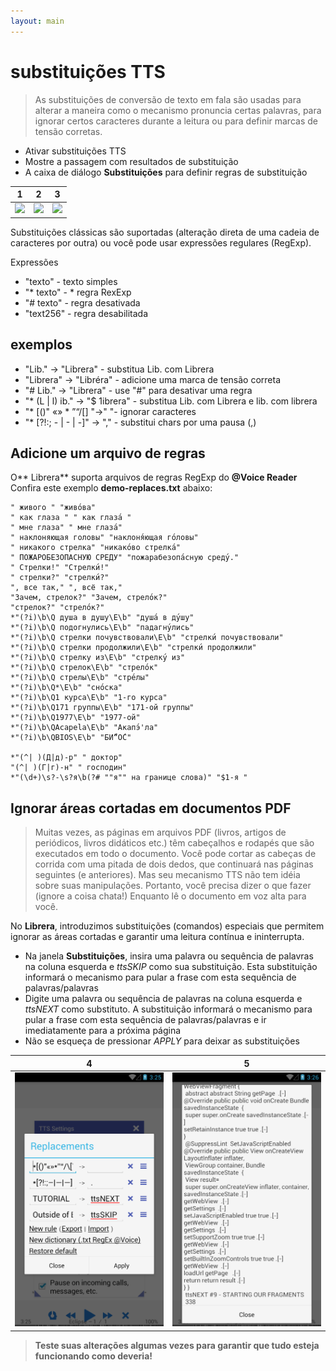 ```yaml
---
layout: main
---
```


# substituições TTS

> As substituições de conversão de texto em fala são usadas para alterar a maneira como o mecanismo pronuncia certas palavras, para ignorar certos caracteres durante a leitura ou para definir marcas de tensão corretas.

* Ativar substituições TTS
* Mostre a passagem com resultados de substituição
* A caixa de diálogo **Substituições** para definir regras de substituição

|1|2|3|
|-|-|-|
|![](1.png)|![](2.png)|![](3.png)|

Substituições clássicas são suportadas (alteração direta de uma cadeia de caracteres por outra) ou você pode usar expressões regulares (RegExp).

Expressões

* &quot;texto&quot; - texto simples
* &quot;* texto&quot; - * regra RexExp
* &quot;# texto&quot; - regra desativada
* &quot;text256&quot; - regra desabilitada

## exemplos

* &quot;Lib.&quot; -&gt; &quot;Librera&quot; - substitua Lib. com Librera
* &quot;Librera&quot; -&gt; &quot;Libréra&quot; - adicione uma marca de tensão correta
* &quot;# Lib.&quot; -&gt; &quot;Librera&quot; - use &quot;#&quot; para desativar uma regra
* &quot;* (L | l) ib.&quot; -&gt; &quot;$ 1ibrera&quot; - substitua Lib. com Librera e lib. com librera
* &quot;* [()&quot; «» * ”“/[] &quot;-&gt;&quot; &quot;- ignorar caracteres
* &quot;* [?!:; - | - | -]&quot; -&gt; &quot;,&quot; - substitui chars por uma pausa (,)

## Adicione um arquivo de regras

O** Librera** suporta arquivos de regras RegExp do **@Voice Reader**
Confira este exemplo **demo-replaces.txt** abaixo:

```
" живого " "живо́ва"
" как глаза " " как глаза́ "
" мне глаза" " мне глаза́"
" наклоняющая головы" "наклоня́ющая го́ловы"
" никакого стрелка" "никако́во стрелка́"
" ПОЖАРОБЕЗОПАСНУЮ СРЕДУ" "пожарабезопа́сную среду́."
" Стрелки!" "Стрелки́!"
" стрелки?" "стрелки́?"
", все так," ", всё так,"
"Зачем, стрелок?" "Зачем, стрело́к?"
"стрелок?" "стрело́к?"
*"(?i)\b\Q душа в душу\E\b" "душа́ в ду́шу"
*"(?i)\b\Q подогнулись\E\b" "падагну́лись"
*"(?i)\b\Q стрелки почувствовали\E\b" "стрелки́ почувствовали"
*"(?i)\b\Q стрелки продолжили\E\b" "стрелки́ продолжили"
*"(?i)\b\Q стрелку из\E\b" "стрелку́ из"
*"(?i)\b\Q стрелок\E\b" "стрело́к"
*"(?i)\b\Q стрелы\E\b" "стре́лы"
*"(?i)\b\Q*\E\b" "сно́ска"
*"(?i)\b\Q1 курса\E\b" "1-го курса"
*"(?i)\b\Q171 группы\E\b" "171-ой группы"
*"(?i)\b\Q1977\E\b" "1977-ой"
*"(?i)\b\QAcapela\E\b" "Акапэ́'ла"
*"(?i)\b\QBIOS\E\b" "БИ́“О́С"

*"(^| )(Д|д)-р" " доктор"
"(^| )(Г|г)-н" " господин"
*"(\d+)\s?-\s?я\b(?# ""я"" на границе слова)" "$1-я "
```
## Ignorar áreas cortadas em documentos PDF
> Muitas vezes, as páginas em arquivos PDF (livros, artigos de periódicos, livros didáticos etc.) têm cabeçalhos e rodapés que são executados em todo o documento. Você pode cortar as cabeças de corrida com uma pitada de dois dedos, que continuará nas páginas seguintes (e anteriores). Mas seu mecanismo TTS não tem idéia sobre suas manipulações. Portanto, você precisa dizer o que fazer (ignore a coisa chata!) Enquanto lê o documento em voz alta para você.

No **Librera**, introduzimos substituições (comandos) especiais que permitem ignorar as áreas cortadas e garantir uma leitura contínua e ininterrupta.
* Na janela **Substituições**, insira uma palavra ou sequência de palavras na coluna esquerda e _ttsSKIP_ como sua substituição. Esta substituição informará o mecanismo para pular a frase com esta sequência de palavras/palavras
* Digite uma palavra ou sequência de palavras na coluna esquerda e _ttsNEXT_ como substituto. A substituição informará o mecanismo para pular a frase com esta sequência de palavras/palavras e ir imediatamente para a próxima página
* Não se esqueça de pressionar _APPLY_ para deixar as substituições

|4|5|
|-|-|
|![](4.png)|![](5.png)|

> **Teste suas alterações algumas vezes para garantir que tudo esteja funcionando como deveria!**
